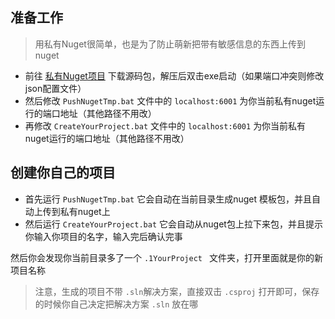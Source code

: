 

## 准备工作

> 用私有Nuget很简单，也是为了防止萌新把带有敏感信息的东西上传到nuget

- 前往 [私有Nuget项目](https://github.com/loic-sharma/BaGet/releases) 下载源码包，解压后双击exe启动（如果端口冲突则修改json配置文件）
- 然后修改 `PushNugetTmp.bat` 文件中的 ` localhost:6001 ` 为你当前私有nuget运行的端口地址（其他路径不用改）
- 再修改 ` CreateYourProject.bat ` 文件中的 ` localhost:6001 ` 为你当前私有nuget运行的端口地址（其他路径不用改）


## 创建你自己的项目

- 首先运行 ` PushNugetTmp.bat ` 它会自动在当前目录生成nuget 模板包，并且自动上传到私有nuget上
- 然后运行 ` CreateYourProject.bat ` 它会自动从nuget包上拉下来包，并且提示你输入你项目的名字，输入完后确认完事

然后你会发现你当前目录多了一个 `.1YourProject ` 文件夹，打开里面就是你的新项目名称


> 注意，生成的项目不带 `.sln`解决方案，直接双击 `.csproj` 打开即可，保存的时候你自己决定把解决方案 `.sln` 放在哪
